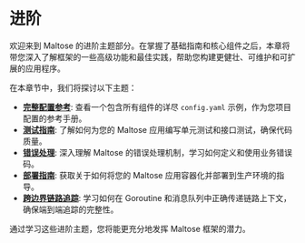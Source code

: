 # 进阶

欢迎来到 Maltose 的进阶主题部分。在掌握了基础指南和核心组件之后，本章将带您深入了解框架的一些高级功能和最佳实践，帮助您构建更健壮、可维护和可扩展的应用程序。

在本章节中，我们将探讨以下主题：

- [**完整配置参考**](./full-configuration.md): 查看一个包含所有组件的详尽 `config.yaml` 示例，作为您项目配置的参考手册。
- [**测试指南**](./testing.md): 了解如何为您的 Maltose 应用编写单元测试和接口测试，确保代码质量。
- [**错误处理**](./error-handling.md): 深入理解 Maltose 的错误处理机制，学习如何定义和使用业务错误码。
- [**部署指南**](./deployment.md): 获取关于如何将您的 Maltose 应用容器化并部署到生产环境的指导。
- [**跨边界链路追踪**](./messaging-tracing.md): 学习如何在 Goroutine 和消息队列中正确传递链路上下文，确保端到端追踪的完整性。

通过学习这些进阶主题，您将能更充分地发挥 Maltose 框架的潜力。
